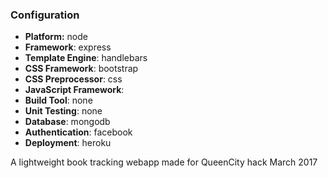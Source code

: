 ### Configuration
- **Platform:** node
- **Framework**: express
- **Template Engine**: handlebars
- **CSS Framework**: bootstrap
- **CSS Preprocessor**: css
- **JavaScript Framework**:
- **Build Tool**: none
- **Unit Testing**: none
- **Database**: mongodb
- **Authentication**: facebook
- **Deployment**: heroku

A lightweight book tracking webapp made for QueenCity hack March 2017
